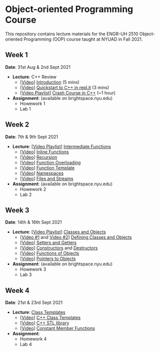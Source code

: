 # Object-oriented Programming Course
This repository contains lecture materials for the ENGR-UH 2510 Object-oriented Programming (OOP) course taught at NYUAD in Fall 2021.

## Week 1

__Date__: 31st Aug & 2nd Sept 2021

- **Lecture**: C++ Review
  - [[Video](https://www.youtube.com/watch?v=HBM_Sb00pK8&list=PLViFAnmN74nBnDTTuIbtYVsrxOWvbIcJK&index=36)]  [Introduction](0%20Introduction) (5 mins) 
  -  [[Video](https://www.youtube.com/watch?v=vJpoZXYrk1U&list=PLViFAnmN74nBnDTTuIbtYVsrxOWvbIcJK&index=37)] [Quickstart to C++ in repl.it](1%20Quickstart) (3 mins)
  - [[Video Playlist](https://www.youtube.com/playlist?list=PLViFAnmN74nBnDTTuIbtYVsrxOWvbIcJK)] [Crash Course in C++](2%20Crash%20Course) (~1 hour) 
- **Assignment**: (available on brightspace.nyu.edu)
  - Howework 1
  - Lab 1

## Week 2

__Date__: 7th & 9th Sept 2021

- **Lecture**: [[Video Playlist](https://www.youtube.com/playlist?list=PLViFAnmN74nC9_DHUqACoaaUhxxAvx-KI)] [Intermediate Functions](3%20Intermediate%20Functions)
  - [[Video](https://youtu.be/Pvm36Ac1__o)] [Inline Functions](3%20Intermediate%20Functions/Inline%20Functions)
  - [[Video](https://youtu.be/zUhPJQRQAlg)] [Recursion](3%20Intermediate%20Functions/Recursions) 
  - [[Video](https://youtu.be/PcaEwDK7bmc)] [Function Overloading](3%20Intermediate%20Functions//Function%20Overloading) 
  - [[Video](https://youtu.be/RFEOlZLWjes)] [Function Template](3%20Intermediate%20Functions/Function%20Template)
  - [[Video](https://youtu.be/REnYOuRpXyI)] [Namespaces](3%20Intermediate%20Functions/Namespaces)
  - [[Video](https://youtu.be/PuUb4euIPGI)] [Files and Streams](3%20Intermediate%20Functions/Files%20and%20Streams)
- **Assignment**: (available on brightspace.nyu.edu)
  - Howework 2 
  - Lab 2



## Week 3

__Date__: 14th & 16th Sept 2021

- **Lecture**: [[Video Playlist](https://www.youtube.com/playlist?list=PLViFAnmN74nCDG4MEWcsOcJxM8SqOcqj6)] [Classes and Objects](4%20Classes%20and%20Objects)
  - [[Video #1](https://youtu.be/KuEFkl5UPk8) and [Video #2](https://youtu.be/6SUODnSBNRA)] [Defining Classes and Objects](4%20Classes%20and%20Objects/Class)
  - [[Video](https://youtu.be/A-foS6TpquU)] [Setters and Getters](4%20Classes%20and%20Objects/Setters%20and%20Getters)
  - [[Video](https://youtu.be/0eZtqoiDxU8)] [Constructors](4%20Classes%20and%20Objects/Constructors) and [Destructors](4%20Classes%20and%20Objects/Destructors)
  - [[Video](https://youtu.be/mlo9_97qdv4)] [Functions of Objects](4%20Classes%20and%20Objects/Functions%20of%20Objects)
  - [[Video](https://youtu.be/WGtXVOikyEw)] [Pointers to Objects](4%20Classes%20and%20Objects/Pointers%20to%20Objects)
- **Assignment**: (available on brightspace.nyu.edu)
  - Howework 3
  - Lab 3

## Week 4

__Date__: 21st & 23rd Sept 2021

- **Lecture**: [Class Templates](5%20Class%20Templates)
  - [[Video](https://youtu.be/lIIIx_nwOe0)] [C++ Class Templates](5%20Class%20Templates/Class%20Templates)
  - [[Video](https://youtu.be/4mc6ngCPlu8)] [C++ STL library](5%20Class%20Templates/STL%20Library)
  - [[Video](https://youtu.be/inJXnwTHaSE)] [Constant Member Functions](5%20Class%20Templates/Constant%20Member%20Functions)
- **Assignment**: 
  - Homework 4
  - Lab 4
